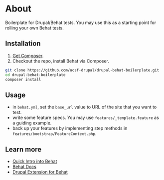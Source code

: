 # About

Boilerplate for Drupal/Behat tests. You may use this as a starting point for rolling your own Behat tests.

## Installation

1. [Get Composer](https://getcomposer.org/doc/00-intro.md).
2. Checkout the repo, install Behat via Composer.
```bash
git clone https://github.com/ucsf-drupal/drupal-behat-boilerplate.git
cd drupal-behat-boilerplate
composer install
```

## Usage

* in `behat.yml`, set the `base_url` value to URL of the site that you want to test.
* write some feature specs. You may use `features/_template.feature` as a guiding example.
* back up your features by implementing step methods in `features/bootstrap/FeatureContext.php`.

## Learn more

* [Quick Intro into Behat](http://docs.behat.org/quick_intro.html)
* [Behat Docs](http://docs.behat.org/)
* [Drupal Extension for Behat](http://dspeak.com/drupalextension/)
